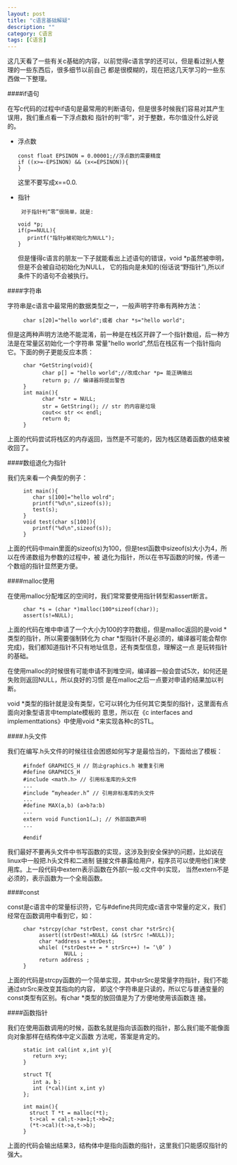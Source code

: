 ```yaml
---
layout: post
title: "c语言基础解疑"
description: ""
category: C语言
tags: [C语言]
---
```

这几天看了一些有关c基础的内容，以前觉得c语言学的还可以，但是看过别人整理的一些东西后，很多细节以前自己
都是很模糊的，现在把这几天学习的一些东西做一下整理。

####if语句

  在写c代码的过程中if语句是最常用的判断语句，但是很多时候我们容易对其产生误用，我们重点看一下浮点数和
  指针的判“零”，对于整数，布尔值没什么好说的。
  
  * 浮点数
  
        const float EPSINON = 0.00001;//浮点数的需要精度
        if ((x>=-EPSINON) && (x<=EPSINON)){
        }

     这里不要写成x==0.0.
     
  * 指针
  
         对于指针判“零”很简单，就是:

        void *p;
        if(p==NULL){
           printf("指针p被初始化为NULL");
        }
        
     但是懂得c语言的朋友一下子就能看出上述语句的错误，void *p虽然被申明，但是不会被自动初始化为NULL，
     它的指向是未知的(俗话说“野指针”),所以if条件下的语句不会被执行。
     
####字符串

   字符串是c语言中最常用的数据类型之一，一般声明字符串有两种方法：
   
         char s[20]="hello world";或者 char *s="hello world";
         
但是这两种声明方法绝不能混淆，前一种是在栈区开辟了一个指针数组，后一种方法是在常量区初始化一个字符串
常量"hello world",然后在栈区有一个指针指向它。下面的例子更能反应本质：
    
         char *GetString(void){
               char p[] = "hello world";//改成char *p= 能正确输出
               return p; // 编译器将提出警告
         }
         int main(){
               char *str = NULL;
               str = GetString(); // str 的内容是垃圾
               cout<< str << endl;
               return 0;
         }
    
上面的代码尝试将栈区的内存返回，当然是不可能的，因为栈区随着函数的结束被收回了。

####数组退化为指针

  我们先来看一个典型的例子：
  
         int main(){
            char s[100]="hello wolrd";
            printf("%d\n",sizeof(s));
            test(s);
         }
         void test(char s[100]){
            printf("%d\n",sizeof(s));
         }
    
上面的代码中main里面的sizeof(s)为100，但是test函数中sizeof(s)大小为4，所以在传递数组为参数的过程中，被
退化为指针，所以在书写函数的时候，传递一个数组的指针显然更方便。

####malloc使用

  在使用malloc分配堆区的空间时，我们常常要使用指针转型和assert断言。
  
         char *s = (char *)malloc(100*sizeof(char));
         assert(s!=NULL);
         
上面的代码在堆中申请了一个大小为100的字符数组，但是malloc返回的是void *类型的指针，所以需要强制转化为
char *型指针(不是必须的，编译器可能会帮你完成)，我们都知道指针不只有地址信息，还有类型信息，理解这一点
是玩转指针的基础。

在使用malloc的时候很有可能申请不到堆空间，编译器一般会尝试5次，如何还是失败则返回NULL，所以良好的习惯
是在malloc之后一点要对申请的结果加以判断。

void *类型的指针就是没有类型，它可以转化为任何其它类型的指针，这里面有点面向对象型语言中template模板的
意思，所以在《c interfaces and implementtations》中使用void *来实现各种c的STL。

####.h头文件

  我们在编写.h头文件的时候往往会困惑如何写才是最恰当的，下面给出了模板：
  
         #ifndef GRAPHICS_H // 防止graphics.h 被重复引用
         #define GRAPHICS_H
         #include <math.h> // 引用标准库的头文件
         ...
         #include “myheader.h” // 引用非标准库的头文件
         ...
         #define MAX(a,b) (a>b?a:b)
         ...
         extern void Function1(…); // 外部函数声明
         ...

         #endif
         
我们最好不要再头文件中书写函数的实现，这涉及到安全保护的问题，比如说在linux中一般把.h头文件和二进制
链接文件暴露给用户，程序员可以使用他们来使用库。上一段代码中extern表示函数在外部(一般.c文件中)实现，
当然extern不是必须的，表示函数为一个全局函数。

####const

const是c语言中的常量标识符，它与#define共同完成c语言中常量的定义，我们经常在函数调用中看到它，如：

         char *strcpy(char *strDest, const char *strSrc){
              assert((strDest!=NULL) && (strSrc !=NULL)); 
              char *address = strDest; 
              while( (*strDest++ = * strSrc++) != ‘\0’ ) 
                      NULL ;
              return address ; 
         }

上面的代码是strcpy函数的一个简单实现，其中strSrc是常量字符指针，我们不能通过strSrc来改变其指向的内容，
即这个字符串是只读的，所以它与普通变量的const类型有区别。有char *类型的放回值是为了方便地使用该函数连
接。


####函数指针

我们在使用函数调用的时候，函数名就是指向该函数的指针，那么我们能不能像面向对象那样在结构体中定义函数
方法呢，答案是肯定的。

         static int cal(int x,int y){
            return x+y;
         }
         
         struct T{
            int a，b；
            int (*cal)(int x,int y)
         };
         
         int main(){
           struct T *t = malloc(*t);
           t->cal = cal;t->a=1;t->b=2;
           (*t->cal)(t->a,t->b);
         }
         
上面的代码会输出结果3，结构体中是指向函数的指针，这里我们只能感叹指针的强大。
         
         
         
         
         
         
         
         
         
         
         
         
         
         
         
         
         
         
         
         
         
         
         
         
         
         
         
         



         
         
         
         
         
         
         
         
         
         
         
         
         
         
         
         
         



   
     
         


































    
    
    
    
    
    
    
    
    
    
    
    
    
    
    
    
    
    











     
     
     
     
     
     
     
     
     
     
     
     
     
     
     
     
     
     
     
     


































    
    
    

    
    
    
    
    
    
    
    
    
    
    
    
    
    
    
    
    
    
    
    
    
    
    
    
    
    
    
    
    
    
    













  






































   
   
   
   
   
   
   
   
   
   
   
   
















        

   

     


















        























































        
        
        
        
        
        
        
        
        
        
        
        
        
        
        
        
        
        
        
        
        
        
        
        
        
        
        
        
        
        
        
        
        


































































  






























   
   
  
  
	
	
	
	
	
	
	
	
	
	
	
	
  